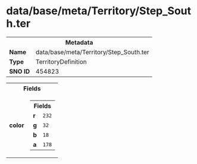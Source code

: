 <h1>data/base/meta/Territory/Step_South.ter</h1><table><tr><th colspan="100%">Metadata</th></tr><tr><td><b>Name</b></td><td>data/base/meta/Territory/Step_South.ter</td></tr><tr><td><b>Type</b></td><td>TerritoryDefinition</td></tr><tr><td><b>SNO ID</b></td><td>454823</td></tr></table>

<table><tr><th colspan="100%">Fields</th></tr><tr><td><b>color</b></td><td><table><tr><th colspan="100%">Fields</th></tr><tr><td><b>r</b></td><td><code>232</code></td></tr><tr><td><b>g</b></td><td><code>32</code></td></tr><tr><td><b>b</b></td><td><code>18</code></td></tr><tr><td><b>a</b></td><td><code>178</code></td></tr></table>

</td></tr></table>

